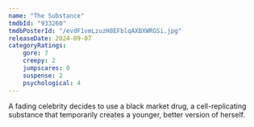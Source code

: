 ```yaml
---
name: "The Substance"
tmdbId: "933260"
tmdbPosterId: "/evdF1vmLzuzH8EFblqAXBXWRGSi.jpg"
releaseDate: 2024-09-07
categoryRatings:
    gore: 7
    creepy: 2
    jumpscares: 0
    suspense: 2
    psychological: 4
---
```

A fading celebrity decides to use a black market drug, a cell-replicating substance that temporarily creates a younger, better version of herself.
